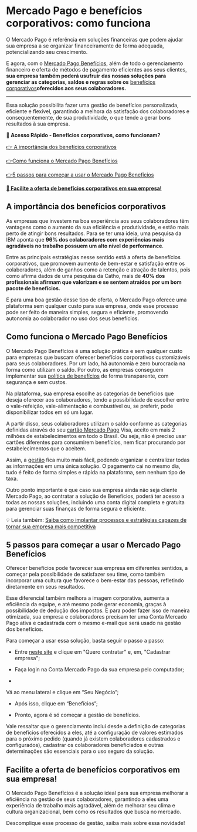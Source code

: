 # Mercado Pago e benefícios corporativos: como funciona

O Mercado Pago é referência em soluções financeiras que podem ajudar sua empresa a se organizar financeiramente de forma adequada, potencializando seu crescimento.

E agora, com o [Mercado Pago Benefícios](https://meubolso.mercadopago.com.br/mercado-pago-beneficios), além de todo o gerenciamento financeiro e oferta de métodos de pagamento eficientes aos seus clientes, **sua empresa também poderá usufruir das nossas soluções para gerenciar as categorias, saldos e regras sobre os** [benefícios corporativos](https://empresas.mercadopago.com.br/beneficios-corporativos-bem-estar-colaborador)**oferecidos aos seus colaboradores.**

****

Essa solução possibilita fazer uma gestão de benefícios personalizada, eficiente e flexível, garantindo a melhora da satisfação dos colaboradores e consequentemente, de sua produtividade, o que tende a gerar bons resultados à sua empresa.

**💙 Acesso Rápido - Benefícios corporativos, como funcionam?**

[👉 A importância dos benefícios corporativos](#A)

[](#B)[👉](#A)[Como funciona o Mercado Pago Benefícios](#B)

[](#C)[👉](#A)[5 passos para começar a usar o Mercado Pago Benefícios](#C)

**[💙 Facilite a oferta de benefícios corporativos em sua empresa!](#D)**

[](#)
## **A importância dos benefícios corporativos**

As empresas que investem na boa experiência aos seus colaboradores têm vantagens como o aumento da sua eficiência e produtividade, e estão mais perto de atingir bons resultados. Para se ter uma ideia, uma pesquisa da IBM aponta que **96% dos colaboradores com experiências mais agradáveis no trabalho possuem um alto nível de performance**.

Entre as principais estratégias nesse sentido está a oferta de benefícios corporativos, que promovem aumento de bem-estar e satisfação entre os colaboradores, além de ganhos como a retenção e atração de talentos, pois como afirma dados de uma pesquisa da Catho, mais de **40% dos profissionais afirmam que valorizam e se sentem atraídos por um bom pacote de benefícios.**

E para uma boa gestão desse tipo de oferta, o Mercado Pago oferece uma plataforma sem qualquer custo para sua empresa, onde esse processo pode ser feito de maneira simples, segura e eficiente, promovendo autonomia ao colaborador no uso dos seus benefícios.

[](#)
## **Como funciona o Mercado Pago Benefícios**

O Mercado Pago Benefícios é uma solução prática e sem qualquer custo para empresas que buscam oferecer benefícios corporativos customizáveis para seus colaboradores. Por um lado, há autonomia e zero burocracia na forma como utilizam o saldo. Por outro, as empresas conseguem implementar sua [política de benefícios](https://meubolso.mercadopago.com.br/politica-de-beneficios) de forma transparente, com segurança e sem custos.

Na plataforma, sua empresa escolhe as categorias de benefícios que deseja oferecer aos colaboradores, tendo a possibilidade de escolher entre o vale-refeição, vale-alimentação e combustível ou, se preferir, pode disponibilizar todos em só um lugar.

A partir disso, seus colaboradores utilizam o saldo conforme as categorias definidas através do seu [cartão Mercado Pago](https://meubolso.mercadopago.com.br/como-o-cartao-virtual-do-mercado-pago-torna-sua-vida-muito-mais-facil) Visa, aceito em mais 2 milhões de estabelecimentos em todo o Brasil. Ou seja, não é preciso usar cartões diferentes para consumirem benefícios, nem ficar procurando por estabelecimentos que o aceitem.

Assim, a [gestão](https://empresas.mercadopago.com.br/gestao-de-beneficios) fica muito mais fácil, podendo organizar e centralizar todas as informações em uma única solução. O pagamento cai no mesmo dia, tudo é feito de forma simples e rápida na plataforma, sem nenhum tipo de taxa.

Outro ponto importante é que caso sua empresa ainda não seja cliente Mercado Pago, ao contratar a solução de Benefícios, poderá ter acesso a todas as nossas soluções, incluindo uma conta digital completa e gratuita para gerenciar suas finanças de forma segura e eficiente.

💡 Leia também: [Saiba como implantar processos e estratégias capazes de tornar sua empresa mais competitiva](https://meubolso.mercadopago.com.br/guia-pratico-gestao-estrategica)

[](#)
## **5 passos para começar a usar o Mercado Pago Benefícios**

Oferecer benefícios pode favorecer sua empresa em diferentes sentidos, a começar pela possibilidade de satisfazer seu time, como também incorporar uma cultura que favorece o bem-estar das pessoas, refletindo diretamente em seus resultados.

Esse diferencial também melhora a imagem corporativa, aumenta a eficiência da equipe, e até mesmo pode gerar economia, graças à possibilidade de dedução dos impostos. E para poder fazer isso de maneira otimizada, sua empresa e colaboradores precisam ter uma Conta Mercado Pago ativa e cadastrada com o mesmo e-mail que será usado na gestão dos benefícios.

Para começar a usar essa solução, basta seguir o passo a passo:

- Entre [neste site](https://www.mercadopago.com.br/beneficios-corporativos#form) e clique em "Quero contratar" e, em, "Cadastrar empresa"; 

- Faça login na Conta Mercado Pago da sua empresa pelo computador;

- 
Vá ao menu lateral e clique em “Seu Negócio”;

- Após isso, clique em “Benefícios”;

- Pronto, agora é só começar a gestão de benefícios.

Vale ressaltar que o gerenciamento inclui desde a definição de categorias de benefícios oferecidos a eles, até a configuração de valores estimados para o próximo pedido (quando já existem colaboradores cadastrados e configurados), cadastrar os colaboradores beneficiados e outras determinações são essenciais para o uso seguro da solução.

[](#)
## **Facilite a oferta de benefícios corporativos em sua empresa!**

O Mercado Pago Benefícios é a solução ideal para sua empresa melhorar a eficiência na gestão de seus colaboradores, garantindo a eles uma experiência de trabalho mais agradável, além de melhorar seu clima e cultura organizacional, bem como os resultados que busca no mercado.

Descomplique esse processo de gestão, saiba mais sobre essa novidade!